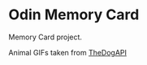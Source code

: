# Odin Memory Card

Memory Card project.

Animal GIFs taken from [TheDogAPI](https://thedogapi.com/)

